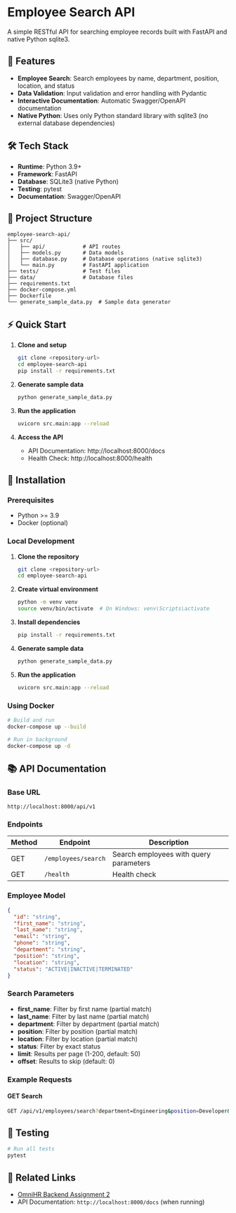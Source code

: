 # Employee Search API

A simple RESTful API for searching employee records built with FastAPI and native Python sqlite3.

## 🚀 Features

- **Employee Search**: Search employees by name, department, position, location, and status
- **Data Validation**: Input validation and error handling with Pydantic
- **Interactive Documentation**: Automatic Swagger/OpenAPI documentation
- **Native Python**: Uses only Python standard library with sqlite3 (no external database dependencies)

## 🛠 Tech Stack

- **Runtime**: Python 3.9+
- **Framework**: FastAPI
- **Database**: SQLite3 (native Python)
- **Testing**: pytest
- **Documentation**: Swagger/OpenAPI

## 📁 Project Structure

```
employee-search-api/
├── src/
│   ├── api/            # API routes
│   ├── models.py       # Data models
│   ├── database.py     # Database operations (native sqlite3)
│   └── main.py         # FastAPI application
├── tests/              # Test files
├── data/               # Database files
├── requirements.txt    
├── docker-compose.yml  
├── Dockerfile          
└── generate_sample_data.py  # Sample data generator
```

## ⚡ Quick Start

1. **Clone and setup**
   ```bash
   git clone <repository-url>
   cd employee-search-api
   pip install -r requirements.txt
   ```

2. **Generate sample data**
   ```bash
   python generate_sample_data.py
   ```

3. **Run the application**
   ```bash
   uvicorn src.main:app --reload
   ```

4. **Access the API**
   - API Documentation: http://localhost:8000/docs
   - Health Check: http://localhost:8000/health

## 🚦 Installation

### Prerequisites
- Python >= 3.9
- Docker (optional)

### Local Development

1. **Clone the repository**
   ```bash
   git clone <repository-url>
   cd employee-search-api
   ```

2. **Create virtual environment**
   ```bash
   python -m venv venv
   source venv/bin/activate  # On Windows: venv\Scripts\activate
   ```

3. **Install dependencies**
   ```bash
   pip install -r requirements.txt
   ```

4. **Generate sample data**
   ```bash
   python generate_sample_data.py
   ```

5. **Run the application**
   ```bash
   uvicorn src.main:app --reload
   ```

### Using Docker

```bash
# Build and run
docker-compose up --build

# Run in background
docker-compose up -d
```

## 📚 API Documentation

### Base URL
```
http://localhost:8000/api/v1
```

### Endpoints

| Method | Endpoint | Description |
|--------|----------|-------------|
| GET | `/employees/search` | Search employees with query parameters |
| GET | `/health` | Health check |

### Employee Model

```json
{
  "id": "string",
  "first_name": "string",
  "last_name": "string",
  "email": "string",
  "phone": "string",
  "department": "string",
  "position": "string",
  "location": "string",
  "status": "ACTIVE|INACTIVE|TERMINATED"
}
```

### Search Parameters

- **first_name**: Filter by first name (partial match)
- **last_name**: Filter by last name (partial match)  
- **department**: Filter by department (partial match)
- **position**: Filter by position (partial match)
- **location**: Filter by location (partial match)
- **status**: Filter by exact status
- **limit**: Results per page (1-200, default: 50)
- **offset**: Results to skip (default: 0)

### Example Requests

#### GET Search
```bash
GET /api/v1/employees/search?department=Engineering&position=Developer&limit=10
```


## 🧪 Testing

```bash
# Run all tests
pytest
```

## 🔗 Related Links

- [OmniHR Backend Assignment 2](https://omnihr.notion.site/Backend-Assignment-2-cdb352624622474ea7103bf212b13b25)
- API Documentation: `http://localhost:8000/docs` (when running)
